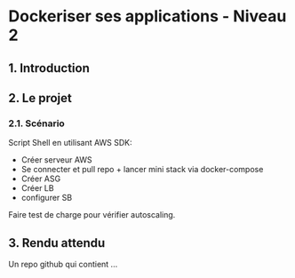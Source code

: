 # Dockeriser ses applications - Niveau 2

## 1. Introduction

## 2. Le projet
### 2.1. Scénario


Script Shell en utilisant AWS SDK:
- Créer serveur AWS 
- Se connecter et pull repo + lancer mini stack via docker-compose
- Créer ASG 
- Créer LB
- configurer SB

Faire test de charge pour vérifier autoscaling.

## 3. Rendu attendu
Un repo github qui contient ...